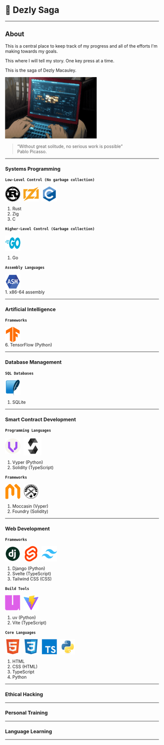 # 🎒 Dezly Saga 
___

## About

This is a central place to keep track of my progress and all of the efforts I'm making
towards my goals.

This where I will tell my story. One key press at a time. 

This is the saga of Dezly Macauley.

<img src="./dezly_saga.gif" width="300" height="200" />

>“Without great solitude, no serious work is possible”
> <br>Pablo Picasso.

___
### Systems Programming

**`Low-Level Control (No garbage collection)`**
<div style="display: flex; align-items: center; justify-content: flex-start; gap: 10px;">
    <img src="./00-tech-logos/rust.png" width="50" height="50" alt="Rust Logo" />
    <img src="./00-tech-logos/zig.png" width="50" height="50" alt="Zig Logo" />
    <img src="./00-tech-logos/c.png" width="50" height="50" alt="Go Logo" />
</div>

1. Rust
2. Zig
3. C

**`Higher-Level Control (Garbage collection)`**
<div style="display: flex; align-items: center; justify-content: flex-start; gap: 10px;">
    <img src="./00-tech-logos/go.png" width="50" height="50" alt="Go Logo" />
</div>

1. Go

**`Assembly Languages`**
<div style="display: flex; align-items: center; justify-content: flex-start; gap: 10px;">
    <img src="./00-tech-logos/assembly.png" width="50" height="50" alt="Assembly Logo" />
</div>
1. x86-64 assembly 

___
### Artificial Intelligence

**`Frameworks`**
<div style="display: flex; align-items: center; justify-content: flex-start; gap: 10px;">
    <img src="./00-tech-logos/tensorflow.png" width="50" height="50" alt="Vyper Logo" />
</div>
6. TensorFlow (Python)

___
### Database Management

**`SQL Databases`**
<div style="display: flex; align-items: center; justify-content: flex-start; gap: 10px;">
    <img src="./00-tech-logos/sqlite.png" width="50" height="50" alt="SQLite Logo" />
</div>

1. SQLite

___
### Smart Contract Development

**`Programming Languages`**
<div style="display: flex; align-items: center; justify-content: flex-start; gap: 10px;">
    <img src="./00-tech-logos/vyper.png" width="50" height="50" alt="Vyper Logo" />
    <img src="./00-tech-logos/solidity.png" width="60" height="60" alt="Solidity Logo" />
</div>

1. Vyper (Python)
2. Solidity (TypeScript)

**`Frameworks`**

<div style="display: flex; align-items: center; justify-content: flex-start; gap: 10px;">
    <img src="./00-tech-logos/moccasin.png" width="50" height="50" alt="Moccasin Logo" />
    <img src="./00-tech-logos/foundry.png" width="50" height="50" alt="Foundry Logo" />
</div>

1. Moccasin (Vyper)
2. Foundry (Solidity)

___
### Web Development 

**`Frameworks`**
<div style="display: flex; align-items: center; justify-content: flex-start; gap: 10px;">
    <img src="./00-tech-logos/django.png" width="50" height="50" alt="Django Logo" />
    <img src="./00-tech-logos/svelte.png" width="50" height="50" alt="Svelte Logo" />
    <img src="./00-tech-logos/tailwindcss.png" width="50" height="50" alt="Tailwind Logo" />
</div>

1. Django (Python)
2. Svelte (TypeScript)
3. Tailwind CSS (CSS) 

**`Build Tools`**
<div style="display: flex; align-items: center; justify-content: flex-start; gap: 10px;">
    <img src="./00-tech-logos/uv.png" width="50" height="50" alt="Vite Logo" />
    <img src="./00-tech-logos/vite.png" width="50" height="50" alt="uv Logo" />
</div>

1. uv (Python)
2. Vite (TypeScript) 

**`Core Languages`**
<div style="display: flex; align-items: center; justify-content: flex-start; gap: 10px;">
    <img src="./00-tech-logos/html.png" width="50" height="50" alt="HTML Logo" />
    <img src="./00-tech-logos/css.png" width="50" height="50" alt="CSS Logo" />
    <img src="./00-tech-logos/typescript.png" width="50" height="50" alt="TypeScript Logo" />
    <img src="./00-tech-logos/python.png" width="50" height="50" alt="Python Logo" />
</div>

1. HTML
2. CSS (HTML)
3. TypeScript
5. Python

___
### Ethical Hacking
___
### Personal Training
___
### Language Learning 
___
